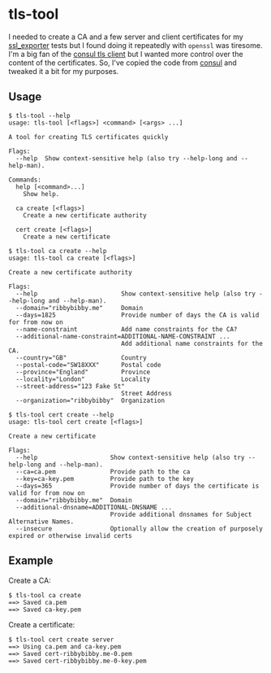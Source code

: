 # tls-tool
I needed to create a CA and a few server and client certificates for my [ssl_exporter](https://github.com/ribbybibby/ssl_exporter) tests but I found doing it repeatedly with `openssl` was tiresome. I'm a big fan of the [consul tls client](https://learn.hashicorp.com/consul/advanced/day-1-operations/certificates) but I wanted more control over the content of the certificates. So, I've copied the code from [consul](https://github.com/hashicorp/consul/tree/master/command/tls) and tweaked it a bit for my purposes.

## Usage
```
$ tls-tool --help
usage: tls-tool [<flags>] <command> [<args> ...]

A tool for creating TLS certificates quickly

Flags:
  --help  Show context-sensitive help (also try --help-long and --help-man).

Commands:
  help [<command>...]
    Show help.

  ca create [<flags>]
    Create a new certificate authority

  cert create [<flags>]
    Create a new certificate
```
```
$ tls-tool ca create --help
usage: tls-tool ca create [<flags>]

Create a new certificate authority

Flags:
  --help                       Show context-sensitive help (also try --help-long and --help-man).
  --domain="ribbybibby.me"     Domain
  --days=1825                  Provide number of days the CA is valid for from now on
  --name-constraint            Add name constraints for the CA?
  --additional-name-constraint=ADDITIONAL-NAME-CONSTRAINT ...  
                               Add additional name constraints for the CA.
  --country="GB"               Country
  --postal-code="SW18XXX"      Postal code
  --province="England"         Province
  --locality="London"          Locality
  --street-address="123 Fake St"  
                               Street Address
  --organization="ribbybibby"  Organization
```
```
$ tls-tool cert create --help
usage: tls-tool cert create [<flags>]

Create a new certificate

Flags:
  --help                    Show context-sensitive help (also try --help-long and --help-man).
  --ca=ca.pem               Provide path to the ca
  --key=ca-key.pem          Provide path to the key
  --days=365                Provide number of days the certificate is valid for from now on
  --domain="ribbybibby.me"  Domain
  --additional-dnsname=ADDITIONAL-DNSNAME ...  
                            Provide additional dnsnames for Subject Alternative Names.
  --insecure                Optionally allow the creation of purposely expired or otherwise invalid certs
```

## Example
Create a CA:
```
$ tls-tool ca create
==> Saved ca.pem
==> Saved ca-key.pem
```

Create a certificate:
```
$ tls-tool cert create server
==> Using ca.pem and ca-key.pem
==> Saved cert-ribbybibby.me-0.pem
==> Saved cert-ribbybibby.me-0-key.pem
```